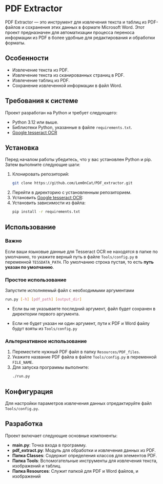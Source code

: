 # PDF Extractor

PDF Extractor — это инструмент для извлечения текста и таблиц из PDF-файлов и сохранения этих данных в формате Microsoft Word. Этот проект предназначен для автоматизации процесса переноса информации из PDF в более удобные для редактирования и обработки форматы.

## Особенности

- Извлечение текста из PDF.
- Извлечение текста из сканированных страниц в PDF.
- Извлечение таблиц из PDF.
- Сохранение извлеченной информации в файл Word.

## Требования к системе

Проект разработан на Python и требует следующего:
- Python 3.12 или выше.
- Библиотеки Python, указанные в файле `requirements.txt`.
- [Google tesseract OCR](https://github.com/tesseract-ocr/tesseract)

## Установка

Перед началом работы убедитесь, что у вас установлен Python и pip. Затем выполните следующие шаги:

1. Клонировать репозиторий:
   ```bash
   git clone https://github.com/Lem0nCat/PDF_extractor.git
   ```
2. Перейти в директорию с установленным репозиторием.
3. Установить [Google tesseract OCR](https://github.com/tesseract-ocr/tesseract):
4. Установить зависимости из файла:
   ```bash
   pip install -r requirements.txt
   ```

## Использование

### Важно

Если ваши языковые данные для Tesseract OCR не находятся в папке по умолчанию, то укажите верный путь в файле `Tools/config.py` в переменной `TESSDATA_PATH`. По умолчанию строка пустая, то есть **путь указан по умолчанию**.

### Простое использование

Запустите исполняемый файл с необходимыми аргументами

```bash
run.py [-h] [pdf_path] [output_dir]
```

- Если вы не указываете последний аргумент, файл будет сохранен в директории первого аргумента.

- Если не будет указан ни один аргумент, пути к PDF и Word файлу будут взяты из `Tools/config.py`

### Альтернативное использование

1. Переместите нужный PDF файл в папку `Resources/PDF_files`.
2. Укажите название PDF файла в файле `Tools/config.py` в переменной `FILE_NAME`.
3. Для запуска программы выполните:
   ```bash
   ./run.py
   ```

## Конфигурация

Для настройки параметров извлечения данных отредактируйте файл `Tools/config.py`.

## Разработка

Проект включает следующие основные компоненты:

- **main.py**: Точка входа в программу.
- **pdf_extract.py**: Модуль для обработки и извлечения данных из PDF.
- **Папка Classes**: Содержит определения классов для элементов PDF.
- **Папка Tools**: Вспомогательные инструменты для извлечения текста, изображений и таблиц.
- **Папка Resources**: Служит папкой для PDF и Word файлов, и изображений
